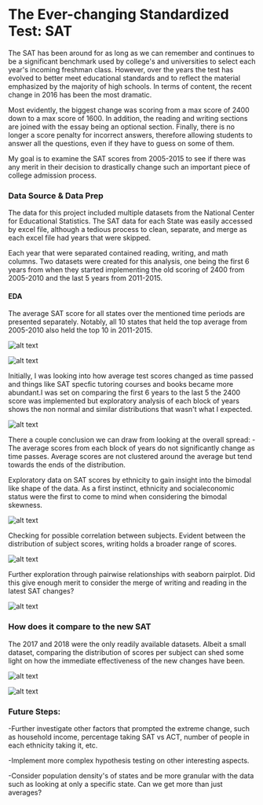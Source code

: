 # The Ever-changing Standardized Test: SAT

The SAT has been around for as long as we can remember and continues to be a significant benchmark used by college's and universities to select each year's incoming freshman class. However, over the years the test has evolved to better meet educational standards and to reflect the material emphasized by the majority of high schools. In terms of content, the recent change in 2016 has been the most dramatic. 


Most evidently, the biggest change was scoring from a max score of 2400 down to a max score of 1600. In addition, the reading and writing sections are joined with the essay being an optional section. Finally, there is no longer a score penalty for incorrect answers, therefore allowing students to answer all the questions, even if they have to guess on some of them.

My goal is to examine the SAT scores from 2005-2015 to see if there was any merit in their decision to drastically change such an important piece of college admission process.

### Data Source & Data Prep

The data for this project included multiple datasets from the National Center for Educational Statistics. The SAT data for each State was easily accessed by excel file, although a tedious process to clean, separate, and merge as each excel file had years that were skipped. 


Each year that were separated contained reading, writing, and math columns. Two datasets were created for this analysis, one being the first 6 years from when they started implementing the old scoring of 2400 from 2005-2010 and the last 5 years from 2011-2015.

#### EDA

The average SAT score for all states over the mentioned time periods are presented separately. Notably, all 10 states that held the top average from 2005-2010 also held the top 10 in 2011-2015.



![alt text](https://github.com/phamc4/SAT_/blob/master/img/AverageSAT2005_2010.png)

![alt text](https://github.com/phamc4/SAT_/blob/master/img/AverageSAT2011_2015.png)


Initially, I was looking into how average test scores changed as time passed and things like SAT specfic tutoring courses and books became more abundant.I was set on comparing the first 6 years to the last 5 the 2400 score was implemented but exploratory analysis of each block of years shows the non normal and similar distributions that wasn't what I expected.

![alt text](https://github.com/phamc4/SAT_/blob/master/img/Comparison.png)

There a couple conclusion we can draw from looking at the overall spread: -The average scores from each block of years do not significantly change as time passes. Average scores are not clustered around the average but tend towards the ends of the distribution.



Exploratory data on SAT scores by ethnicity to gain insight into the bimodal like shape of the data. As a first instinct, ethnicity and socialeconomic status were the first to come to mind when considering the bimodal skewness. 

![alt text](https://github.com/phamc4/SAT_/blob/master/img/ethnicity_comparison.png)

Checking for possible correlation between subjects. Evident between the distribution of subject scores, writing holds a broader range of scores. 

![alt text](https://github.com/phamc4/SAT_/blob/master/img/subject_comparison.png)

Further exploration through pairwise relationships with seaborn pairplot. Did this give enough merit to consider the merge of writing and reading in the latest SAT changes?

![alt text](https://github.com/phamc4/SAT_/blob/master/img/pairwise_compare_3_subjects.png)


### How does it compare to the new SAT

The 2017 and 2018 were the only readily available datasets. Albeit a small dataset, comparing the distribution of scores per subject can shed some light on how the immediate effectiveness of the new changes have been.

![alt text](https://github.com/phamc4/SAT_/blob/master/img/2017_2018_Comparison.png)

![alt text](https://github.com/phamc4/SAT_/blob/master/img/pairwise_relationship_latest.png)



### Future Steps:

-Further investigate other factors that prompted the extreme change, such as household income, percentage taking SAT vs ACT, number of people in each ethnicity taking it, etc.

-Implement more complex hypothesis testing on other interesting aspects.

-Consider population density's of states and be more granular with the data such as looking at only a specific state. Can we get more than just averages?



